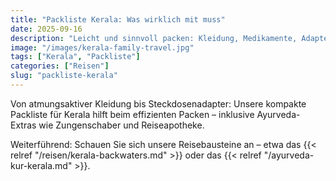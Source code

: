 ```yaml
---
title: "Packliste Kerala: Was wirklich mit muss"
date: 2025-09-16
description: "Leicht und sinnvoll packen: Kleidung, Medikamente, Adapter, Ayurveda-Extras."
image: "/images/kerala-family-travel.jpg"
tags: ["Kerala", "Packliste"]
categories: ["Reisen"]
slug: "packliste-kerala"
---
```


Von atmungsaktiver Kleidung bis Steckdosenadapter: Unsere kompakte Packliste für Kerala hilft beim effizienten Packen – inklusive Ayurveda-Extras wie Zungenschaber und Reiseapotheke.

Weiterführend: Schauen Sie sich unsere Reisebausteine an – etwa das {{< relref "/reisen/kerala-backwaters.md" >}} oder das {{< relref "/ayurveda-kur-kerala.md" >}}.

